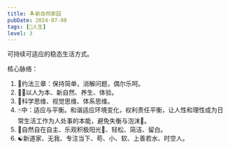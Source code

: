```yaml
---
title: 🏝️新自然家园
pubDate: 2024-07-08
tags: [🧚人生]
level: 3
---
```


可持续可适应的稳态生活方式。

核心脉络：

1. 🍑约法三章：保持简单，消解问题，偶尔乐呵。
2. 🧑‍🍼以人为本、新自然、养生、体验。
3. 🔭科学思维、视觉思维、体系思维。
4. 🀄️中：适应与平衡。和谐适应环境变化，权利责任平衡，让人性和理性成为日常生活工作为人处事的本能，避免失衡与泡沫🫧。
5. 🌳自然自在自主、乐观积极阳光🌅、轻松、简洁、留白。
6. ☯️新道家、无我、专注当下、苟、小、软、上善若水、时空人。
